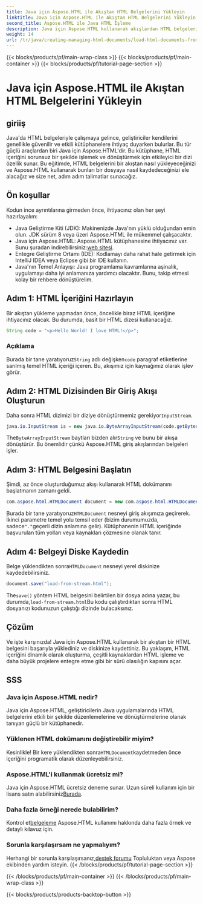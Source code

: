 ```yaml
---
title: Java için Aspose.HTML ile Akıştan HTML Belgelerini Yükleyin
linktitle: Java için Aspose.HTML ile Akıştan HTML Belgelerini Yükleyin
second_title: Aspose.HTML ile Java HTML İşleme
description: Java için Aspose.HTML kullanarak akışlardan HTML belgelerinin nasıl yükleneceğini öğrenin. Bu kılavuz, sorunsuz HTML işleme için adım adım bir eğitim sağlar.
weight: 14
url: /tr/java/creating-managing-html-documents/load-html-documents-from-stream/
---
```


{{< blocks/products/pf/main-wrap-class >}}
{{< blocks/products/pf/main-container >}}
{{< blocks/products/pf/tutorial-page-section >}}

# Java için Aspose.HTML ile Akıştan HTML Belgelerini Yükleyin

## giriiş
Java'da HTML belgeleriyle çalışmaya gelince, geliştiriciler kendilerini genellikle güvenilir ve etkili kütüphanelere ihtiyaç duyarken bulurlar. Bu tür güçlü araçlardan biri Java için Aspose.HTML'dir. Bu kütüphane, HTML içeriğini sorunsuz bir şekilde işlemek ve dönüştürmek için etkileyici bir dizi özellik sunar. Bu eğitimde, HTML belgelerini bir akıştan nasıl yükleyeceğinizi ve Aspose.HTML kullanarak bunları bir dosyaya nasıl kaydedeceğinizi ele alacağız ve size net, adım adım talimatlar sunacağız.
## Ön koşullar
Kodun ince ayrıntılarına girmeden önce, ihtiyacınız olan her şeyi hazırlayalım:
- Java Geliştirme Kiti (JDK): Makinenizde Java'nın yüklü olduğundan emin olun. JDK sürüm 8 veya üzeri Aspose.HTML ile mükemmel çalışacaktır.
-  Java için Aspose.HTML: Aspose.HTML kütüphanesine ihtiyacınız var. Bunu şuradan indirebilirsiniz:[web sitesi](https://releases.aspose.com/html/java/).
- Entegre Geliştirme Ortamı (IDE): Kodlamayı daha rahat hale getirmek için IntelliJ IDEA veya Eclipse gibi bir IDE kullanın. 
- Java'nın Temel Anlayışı: Java programlama kavramlarına aşinalık, uygulamayı daha iyi anlamanıza yardımcı olacaktır.
Bunu, takip etmesi kolay bir rehbere dönüştürelim.
## Adım 1: HTML İçeriğini Hazırlayın
Bir akıştan yükleme yapmadan önce, öncelikle biraz HTML içeriğine ihtiyacınız olacak. Bu durumda, basit bir HTML dizesi kullanacağız.
```java
String code = "<p>Hello World! I love HTML!</p>";
```
### Açıklama
 Burada bir tane yaratıyoruz`String` adlı değişken`code` paragraf etiketlerine sarılmış temel HTML içeriği içeren. Bu, akışımız için kaynağımız olarak işlev görür.
## Adım 2: HTML Dizisinden Bir Giriş Akışı Oluşturun
 Daha sonra HTML dizimizi bir diziye dönüştürmemiz gerekiyor`InputStream`.
```java
java.io.InputStream is = new java.io.ByteArrayInputStream(code.getBytes());
```

 The`ByteArrayInputStream` baytları bizden alır`String` ve bunu bir akışa dönüştürür. Bu önemlidir çünkü Aspose.HTML giriş akışlarından belgeleri işler.
## Adım 3: HTML Belgesini Başlatın
Şimdi, az önce oluşturduğumuz akışı kullanarak HTML dokümanını başlatmanın zamanı geldi.
```java
com.aspose.html.HTMLDocument document = new com.aspose.html.HTMLDocument(is, ".");
```

 Burada bir tane yaratıyoruz`HTMLDocument` nesneyi giriş akışımıza geçirerek. İkinci parametre temel yolu temsil eder (bizim durumumuzda, sadece`"."`geçerli dizin anlamına gelir). Kütüphanenin HTML içeriğinde başvurulan tüm yolları veya kaynakları çözmesine olanak tanır.
## Adım 4: Belgeyi Diske Kaydedin
 Belge yüklendikten sonra`HTMLDocument` nesneyi yerel diskinize kaydedebilirsiniz.
```java
document.save("load-from-stream.html");
```

 The`save()` yöntem HTML belgesini belirtilen bir dosya adına yazar, bu durumda,`load-from-stream.html`Bu kodu çalıştırdıktan sonra HTML dosyanızı kodunuzun çalıştığı dizinde bulacaksınız.
## Çözüm
Ve işte karşınızda! Java için Aspose.HTML kullanarak bir akıştan bir HTML belgesini başarıyla yüklediniz ve diskinize kaydettiniz. Bu yaklaşım, HTML içeriğini dinamik olarak oluşturma, çeşitli kaynaklardan HTML işleme ve daha büyük projelere entegre etme gibi bir sürü olasılığın kapısını açar.

## SSS
### Java için Aspose.HTML nedir?
Java için Aspose.HTML, geliştiricilerin Java uygulamalarında HTML belgelerini etkili bir şekilde düzenlemelerine ve dönüştürmelerine olanak tanıyan güçlü bir kütüphanedir.
### Yüklenen HTML dokümanını değiştirebilir miyim?
 Kesinlikle! Bir kere yüklendikten sonra`HTMLDocument`kaydetmeden önce içeriğini programatik olarak düzenleyebilirsiniz.
### Aspose.HTML'i kullanmak ücretsiz mi?
 Java için Aspose.HTML ücretsiz deneme sunar. Uzun süreli kullanım için bir lisans satın alabilirsiniz[Burada](https://purchase.aspose.com/buy).
### Daha fazla örneği nerede bulabilirim?
 Kontrol et[belgeleme](https://reference.aspose.com/html/java/) Aspose.HTML kullanımı hakkında daha fazla örnek ve detaylı kılavuz için.
### Sorunla karşılaşırsam ne yapmalıyım?
 Herhangi bir sorunla karşılaşırsanız,[destek forumu](https://forum.aspose.com/c/html/29) Topluluktan veya Aspose ekibinden yardım isteyin.
{{< /blocks/products/pf/tutorial-page-section >}}

{{< /blocks/products/pf/main-container >}}
{{< /blocks/products/pf/main-wrap-class >}}

{{< blocks/products/products-backtop-button >}}

